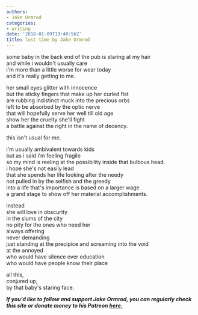 ```yaml
---
authors:
- Jake Ormrod
categories:
- writing
date: '2018-01-09T13:40:56Z'
title: lost time by Jake Ormrod
---
```

some baby in the back end of the pub is staring at my hair<br>
and while i wouldn't usually care<br>
i'm more than a little worse for wear today<br>
and it's really getting to me.<br>

her small eyes glitter with innocence<br>
but the sticky fingers that make up her curled fist<br>
are rubbing indistinct muck into the precious orbs<br>
left to be absorbed by the optic nerve<br>
that will hopefully serve her well till old age<br>
show her the cruelty she'll fight<br>
a battle against the right in the name of decency.<br>

this isn't usual for me.<br>

i'm usually ambivalent towards kids<br>
but as i said i'm feeling fragile<br>
so my mind is reeling at the possibility inside that bulbous head.<br>
i hope she's not easily lead<br>
that she spends her life looking after the needy<br>
not pulled in by the selfish and the greedy<br>
into a life that's importance is based on a larger wage<br>
a grand stage to show off her material accomplishments.<br>

instead<br>
she will love in obscurity<br>
in the slums of the city<br>
no pity for the ones who need her<br>
always offering<br>
never demanding<br>
just standing at the precipice and screaming into the void<br>
at the annoyed<br>
who would have silence over education<br>
who would have people know their place<br>

all this,<br>
conjured up,<br>
by that baby's staring face.<br>

_**If you'd like to follow and support Jake Ormrod, you can regularly check this site or donate money to his Patreon [here.](https://www.patreon.com/JakeOrmrod "")**_